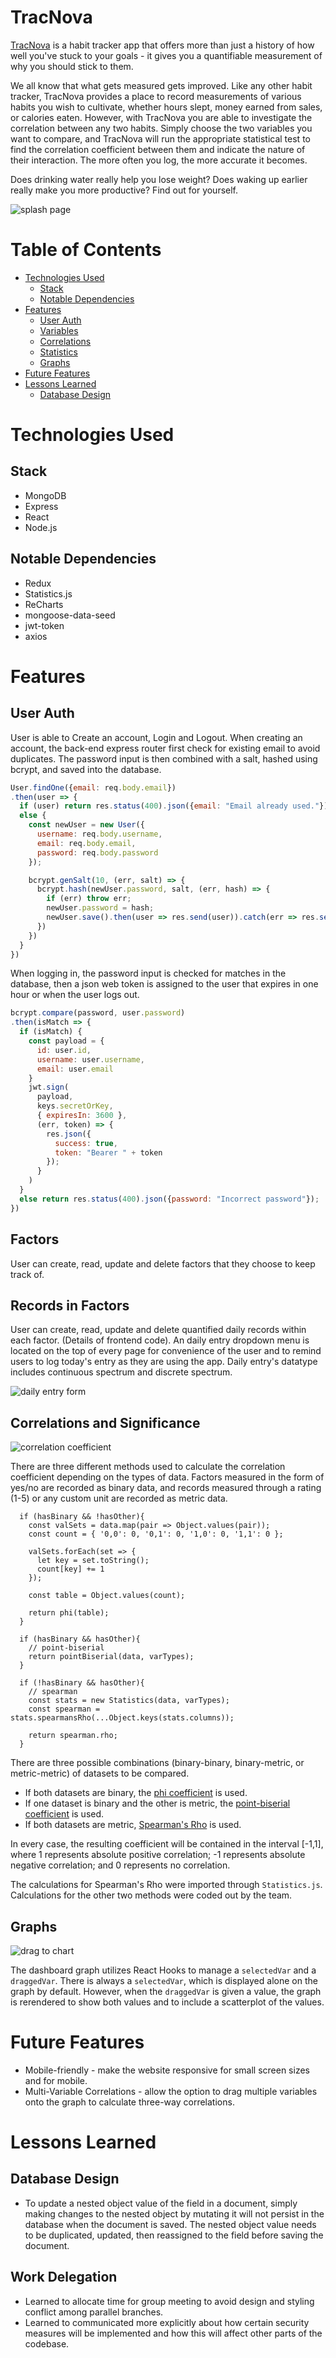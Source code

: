 # TracNova
[TracNova](https://trac-nova.herokuapp.com/#/) is a habit tracker app that offers more than just a history of how well you've stuck to your goals - it gives you a quantifiable measurement of why you should stick to them.

We all know that what gets measured gets improved. Like any other habit tracker, TracNova provides a place to record measurements of various habits you wish to cultivate, whether hours slept, money earned from sales, or calories eaten. However, with TracNova you are able to investigate the correlation between any two habits. Simply choose the two variables you want to compare, and TracNova will run the appropriate statistical test to find the correlation coefficient between them and indicate the nature of their interaction. The more often you log, the more accurate it becomes.

Does drinking water really help you lose weight? Does waking up earlier really make you more productive? Find out for yourself.

![splash page](https://github.com/Eruanne2/TracNova/blob/main/assets/readme_img/splash.gif)

# Table of Contents
* [Technologies Used](#technologies-used)
  * [Stack](#stack)
  * [Notable Dependencies](#notable-dependencies)
* [Features](#features)
  * [User Auth](#user-auth)
  * [Variables](#variables)
  * [Correlations](#correlations)
  * [Statistics](#statistics)
  * [Graphs](#graphs)
* [Future Features](#future-features)
* [Lessons Learned](#lessons-learned)
  * [Database Design](#database-design)

# Technologies Used
## Stack
* MongoDB
* Express
* React
* Node.js
## Notable Dependencies
* Redux
* Statistics.js
* ReCharts
* mongoose-data-seed
* jwt-token
* axios

# Features
## User Auth
User is able to Create an account, Login and Logout. When creating an account, the back-end express router first check for existing email to avoid duplicates. The password input is then combined with a salt, hashed using bcrypt, and saved into the database. 
```javascript
User.findOne({email: req.body.email})
.then(user => {
  if (user) return res.status(400).json({email: "Email already used."})
  else {
    const newUser = new User({
      username: req.body.username,
      email: req.body.email,
      password: req.body.password
    });

    bcrypt.genSalt(10, (err, salt) => {
      bcrypt.hash(newUser.password, salt, (err, hash) => {
        if (err) throw err;
        newUser.password = hash;
        newUser.save().then(user => res.send(user)).catch(err => res.send(err));
      })
    })
  }
})
```
When logging in, the password input is checked for matches in the database, then a json web token is assigned to the user that expires in one hour or when the user logs out.
```javascript
bcrypt.compare(password, user.password)
.then(isMatch => {
  if (isMatch) {
    const payload = {
      id: user.id,
      username: user.username,
      email: user.email
    }
    jwt.sign(
      payload,
      keys.secretOrKey,
      { expiresIn: 3600 },
      (err, token) => {
        res.json({
          success: true,
          token: "Bearer " + token
        });
      }
    )
  }
  else return res.status(400).json({password: "Incorrect password"});
})
```
## Factors
User can create, read, update and delete factors that they choose to keep track of.

## Records in Factors
User can create, read, update and delete quantified daily records within each factor. (Details of frontend code). An daily entry dropdown menu is located on the top of every page for convenience of the user and to remind users to log today's entry as they are using the app. Daily entry's datatype includes continuous spectrum and discrete spectrum.

![daily entry form](https://github.com/Eruanne2/TracNova/blob/main/assets/readme_img/entry_form2.gif)

## Correlations and Significance

![correlation coefficient](https://github.com/Eruanne2/TracNova/blob/main/assets/readme_img/correlation_coef2.png)

There are three different methods used to calculate the correlation coefficient depending on the types of data. Factors measured in the form of yes/no are recorded as binary data, and records measured through a rating (1-5) or any custom unit are recorded as metric data.  

```
  if (hasBinary && !hasOther){
    const valSets = data.map(pair => Object.values(pair));
    const count = { '0,0': 0, '0,1': 0, '1,0': 0, '1,1': 0 };

    valSets.forEach(set => {
      let key = set.toString();
      count[key] += 1 
    });
    
    const table = Object.values(count);

    return phi(table);
  }

  if (hasBinary && hasOther){
    // point-biserial
    return pointBiserial(data, varTypes);
  }

  if (!hasBinary && hasOther){
    // spearman
    const stats = new Statistics(data, varTypes);
    const spearman = stats.spearmansRho(...Object.keys(stats.columns));

    return spearman.rho;
  }
```

There are three possible combinations (binary-binary, binary-metric, or metric-metric) of datasets to be compared. 
* If both datasets are binary, the [phi coefficient](http://www.pmean.com/definitions/phi.htm) is used. 
* If one dataset is binary and the other is metric, the [point-biserial coefficient](https://ncss-wpengine.netdna-ssl.com/wp-content/themes/ncss/pdf/Procedures/NCSS/Point-Biserial_and_Biserial_Correlations.pdf) is used. 
* If both datasets are metric, [Spearman's Rho](https://statistics.laerd.com/statistical-guides/spearmans-rank-order-correlation-statistical-guide.php) is used. 

In every case, the resulting coefficient will be contained in the interval \[-1,1\], where 1 represents absolute positive correlation; -1 represents absolute negative correlation; and 0 represents no correlation.

The calculations for Spearman's Rho were imported through `Statistics.js`. Calculations for the other two methods were coded out by the team.

## Graphs

![drag to chart](https://github.com/Eruanne2/TracNova/blob/main/assets/readme_img/drag2chart.gif)

The dashboard graph utilizes React Hooks to manage a `selectedVar` and a `draggedVar`. There is always a `selectedVar`, which is displayed alone on the graph by default. However, when the `draggedVar` is given a value, the graph is rerendered to show both values and to include a scatterplot of the values. 

# Future Features
* Mobile-friendly - make the website responsive for small screen sizes and for mobile.
* Multi-Variable Correlations - allow the option to drag multiple variables onto the graph to calculate three-way correlations. 

# Lessons Learned
## Database Design
* To update a nested object value of the field in a document, simply making changes to the nested object by mutating it will not persist in the database when the document is saved. The nested object value needs to be duplicated, updated, then reassigned to the field before saving the document.
## Work Delegation
* Learned to allocate time for group meeting to avoid design and styling conflict among parallel branches.
* Learned to communicated more explicitly about how certain security measures will be implemented and how this will affect other parts of the codebase. 

